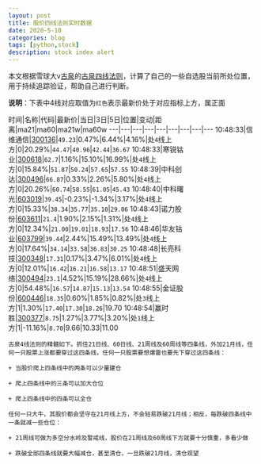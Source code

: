 ```yaml
---
layout: post
title: 股价四线法则实时数据
date: 2020-5-10
categories: blog
tags: [python,stock]
description: stock index alert
---
```



本文根据雪球大v[古泉](https://xueqiu.com/u/7148646888)的[古泉四线法则](https://xueqiu.com/7148646888/130498192)，计算了自己的一些自选股当前所处位置，用于持续追踪验证，帮助自己进行判断。

**说明**：下表中4线对应取值为`红色`表示最新价处于对应指标上方，属正面

时间|名称|代码|最新价|当日|3日|5日|位置|变动|距离|ma21|ma60|ma21w|ma60w
---|---|---|---|---|---|---|---|---
10:48:33|信维通信|[300136](https://xueqiu.com/S/SZ300136)|`49.23`|0.47%|6.44%|4.16%|处`4`线上方|0|20.29%|`44.47`|`40.96`|`42.44`|`36.67`
10:48:33|寒锐钴业|[300618](https://xueqiu.com/S/SZ300618)|`62.7`|1.16%|15.10%|16.99%|处`4`线上方|0|15.84%|`51.87`|`50.24`|`57.65`|`57.55`
10:48:39|中科创达|[300496](https://xueqiu.com/S/SZ300496)|`66.87`|0.33%|2.26%|5.80%|处`4`线上方|0|20.26%|`60.74`|`58.55`|`61.05`|`45.43`
10:48:40|中科曙光|[603019](https://xueqiu.com/S/SH603019)|`39.45`|-0.23%|-1.34%|3.17%|处`4`线上方|0|15.33%|`38.34`|`35.77`|`35.10`|`29.06`
10:48:43|诺力股份|[603611](https://xueqiu.com/S/SH603611)|`21.4`|1.90%|2.15%|1.31%|处`4`线上方|0|12.34%|`21.00`|`19.01`|`18.93`|`17.56`
10:48:46|华友钴业|[603799](https://xueqiu.com/S/SH603799)|`39.44`|2.44%|15.49%|13.49%|处`4`线上方|0|17.64%|`34.14`|`33.58`|`36.83`|`30.25`
10:48:48|长亮科技|[300348](https://xueqiu.com/S/SZ300348)|`17.31`|0.17%|3.47%|6.01%|处`4`线上方|0|12.01%|`16.42`|`16.21`|`16.58`|`13.17`
10:48:51|盛天网络|[300494](https://xueqiu.com/S/SZ300494)|`23.1`|4.52%|15.19%|28.66%|处`4`线上方|0|54.48%|`16.57`|`14.87`|`15.13`|`13.54`
10:48:55|金证股份|[600446](https://xueqiu.com/S/SH600446)|`18.35`|0.60%|1.85%|0.82%|处`3`线上方|1|1.30%|`17.40`|`17.30`|`18.26`|19.70
10:48:54|赢时胜|[300377](https://xueqiu.com/S/SZ300377)|`8.75`|1.27%|3.77%|3.20%|处`1`线上方|1|-11.16%|`8.70`|9.66|10.33|11.00

```
古泉4线法则的精髓如下。抓住21日线、60日线、21周线及60周线等四条线，外加21月线，任何一只股票上涨都要穿过这四条线，任何一只股票要想爆雷也要先下穿过这四条线：

+ 当股价爬上四条线中的两条可以少量建仓

+ 爬上四条线中的三条可以加大仓位

+ 爬上四条线中的四条可以全仓

任何一只大牛，其股价都会坚守在21月线上方，不会轻易跌破21月线；相反，每跌破四条线中一条就减一些仓位：

+ 21周线可做为多空分水岭及警戒线，股价在21周线及60周线下方就要十分慎重，多看少做

+ 跌破全部四条线就要大幅减仓，甚至清仓，一旦跌破21月线，清仓观望
```